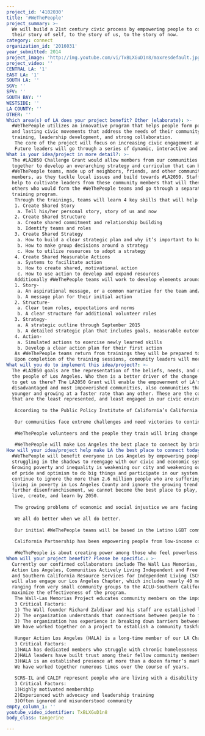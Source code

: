 ```yaml
---
project_id: '4102030'
title: '#WeThePeople'
project_summary: >-
  We will build a 21st century civic process by empowering people to connect
  their story of self, to the story of us, to the story of now.
category: connect
organization_id: '2016031'
year_submitted: 2014
project_image: 'http://img.youtube.com/vi/TxBLXGuD1n8/maxresdefault.jpg'
project_video: ''
CENTRAL LA: '1'
EAST LA: '1'
SOUTH LA: ''
SGV: ''
SFV: ''
SOUTH BAY: ''
WESTSIDE: ''
LA COUNTY: ''
OTHER: ''
Which area(s) of LA does your project benefit? Other (elaborate): >-
  #WeThePeople utilizes an innovative program that helps people form powerful
  and lasting civic movements that address the needs of their community through
  training, leadership development, and strong collaboration. 
   The core of the project will focus on increasing civic engagement among the County’s most disenfranchised, disadvantaged, & discriminated communities to empower them to interact with, and change their civic, business, and cultural systems and improve the policies and programs that most impact their lives.
   Future leaders will go through a series of dynamic, interactive and life changing trainings and receive support and resources they can use to engage their communities and form #WeThePeople teams to build towards our #LA2050.
What is your idea/project in more detail?: >-
  The #LA2050 Challenge Grant would allow members from our communities to work
  together to develop an overarching strategy and curriculum that can be used by
  #WeThePeople teams, made up of neighbors, friends, and other community
  members, as they tackle local issues and build towards #LA2050. Staff will
  help to cultivate leaders from these community members that will then recruit
  others who would form the #WeThePeople teams and go through a separate
  training program. 
   Through the trainings, teams will learn 4 key skills that will help them develop and carry out their community engagement strategies: 
   1. Create Shared Story
    a. Tell his/her personal story, story of us and now
   2. Create Shared Structure
    a. Create shared commitment and relationship building
    b. Identify teams and roles 
   3. Create Shared Strategy
    a. How to build a clear strategic plan and why it’s important to have one
    b. How to make group decisions around a strategy
    c. How to utilize resources to adopt a strategy
   4. Create Shared Measurable Actions
    a. Systems to facilitate action
    b. How to create shared, motivational action
    c. How to use action to develop and expand resources
   Additionally #WeThePeople teams will work to develop elements around each of the 4 key skills, including:
   1. Story-
    a. An aspirational message, or a common narrative for the team and/or campaign
    b. A message plan for their initial action
   2. Structure- 
    a. Clear team roles, expectations and norms
    b. A clear structure for additional volunteer roles
   3. Strategy-
    a. A strategic outline through September 2015
    b. A detailed strategic plan that includes goals, measurable outcomes, and activities
   4. Action-
    a. Simulated actions to exercise newly learned skills
    b. Develop a clear action plan for their first action
   As #WeThePeople teams return from trainings they will be prepared to implement their first action and motivate their communities to re-engage with their civic environment and demand that their voices be heard. 
   Upon completion of the training sessions, community leaders will meet regularly with their teams and each other to ensure progress and learning is continuous. A system of team reviews and strategy evaluations will be implemented that allows community leaders and teams to constantly address issues that arise and get the assistance and resources they need to successfully accomplish their goals of building a more connected LA2050
What will you do to implement this idea/project?: >-
  The #LA2050 goals are the representation of the beliefs, needs, and desires of
  the people of Los Angeles. Who then is a better driver of the change we need
  to get us there? The LA2050 Grant will enable the empowerment of LA's most
  disadvantaged and most impoverished communities, also communities that are
  younger and growing at a faster rate than any other. These are the communities
  that are the least represented, and least engaged in our civic environment.
   
   According to the Public Policy Institute of California’s California Poverty Measure, 26.9% of Los Angeles County residents are living in poverty and studies show that kids that grow up in poverty are more likely to live in poverty as an adult. If we don’t break this cycle of inequality and poverty now, Los Angeles cannot and will not be the best place to play, connect, live, create, and learn in 2050. We must break the cycle of poverty that is gripping our future NOW by empowering and inspiring those who are most disenfranchised and apathetic. 
   
   Our communities face extreme challenges and need victories to continue the momentum for greater systemic changes. The implementation of #WeThePeople will result in a network of new leaders who already understand from personal experience the challenges poverty presents to communities. They will be equipped with skills and will have opportunities to connect with others facing similar struggles. By strengthening their own leadership and a network of these communities, we will cultivate change makers and build greater civic awareness in our communities. 
   
   #WeThePeople volunteers and the people they train will bring change to our city and to our systems that have been slow to respond to the changing face of LA. Our Leaders and the #WeThePeople teams will create a self-replicating system of empowerment that will cut through the enormous apathy and disillusionment and will instead inspire communities to get involved, identify and solve problems that matter to them, and create an engine that will power LA to 2050. 
   
   #WeThePeople will make Los Angeles the best place to connect by bringing people from different paths of life that are all facing similar challenges together and empowering them with the tools and skills they need to make change.
How will your idea/project help make LA the best place to connect today? In LA2050?: >-
  #WeThePeople will benefit everyone in Los Angeles by empowering people who are
  struggling in the shadows to reengage with our civic and economic systems.
  Growing poverty and inequality is weakening our city and weakening our sense
  of pride and optimism to do big things and participate in our system. If we
  continue to ignore the more than 2.6 million people who are suffering by
  living in poverty in Los Angeles County and ignore the growing trend of
  further disenfranchisement, we cannot become the best place to play, connect,
  live, create, and learn by 2050.
   
   The growing problems of economic and social injustice we are facing reach beyond income levels, geographic boundaries, or racial lines. For many, it is easy to ignore the growing poverty crisis, but it doesn’t make the crisis less real. It doesn’t stop eroding our civic systems and threatening our future. The best way to build the momentum needed to tackle this problem is by building connections across demographics, both social and economic. This will create opportunities for new ideas to flourish and it will force everyone to confront the issues that are putting all of our hopes of a prosperous future at risk. 
   
   We all do better when we all do better. 
   
   Our initial #WeThePeople teams will be based in the Latino LGBT community, the Hunger and Homeless community, immigrants, and in communities of people who are living with a disability. The #WeThePeople teams will utilize the Story of Self, Us, and Now, to build connections between, and inspire our friends, neighbors, and the community of Los Angeles to build a movement for our LA2050.
   
   California Partnership has been empowering people from low-income communities for nearly a decade to engage with their civic environment. Our members are community based organizations representing people from low-income communities who seek progressive change and seek the strategic tools and partners to get it done. Through our collaborative, coalition based structure we have been able to build understanding across a diverse range of people from low-income communities and we are able to connect the diverse range of issues affecting them to a common struggle and create a movement. 
   
   #WeThePeople is about creating power among those who feel powerless. When people have the support, the information and the tools they need to engage they can turn an “I” into “We,” and “Me” into “Us.” This creates a more connected LA.
Whom will your project benefit? Please be specific.: >-
  Currently our confirmed collaborators include The Wall Las Memorias, Hunger
  Action Los Angeles, Communities Actively Living Independent and Free (CALIF)
  and Southern California Resource Services for Independent Living (SCRS-IL.) We
  will also engage our Los Angeles Chapter, which includes nearly 40 members
  ranging from very small community groups to the ACLU-Southern California, to
  maximize the effectiveness of the program. 
   The Wall-Las Memorias Project educates community members on the importance of HIV/AIDS, substance abuse prevention and community building in the LGBT community. 
   3 Critical Factors:
   1) The Wall founder Richard Zaldivar and his staff are established leaders in the community of some of the most impoverished and hardest to reach populations in LA
   2) The organization understands that connections between people to increase awareness and understanding are important catalysts for change. 
   3) The organization has experience in breaking down barriers between communities, and holding cultural events that help deepen our sense of community.
   We have worked together on a project to establish a community taskforce that meets with the Department of Health Services in Los Angeles County. The taskforce has trained community leaders to speak to government officials, to plan actions, and to speak and share stories with media and others. 
   
   Hunger Action Los Angeles (HALA) is a long-time member of our LA Chapter. HALA works to end hunger through advocacy and organizing and is confirmed for this project.
   3 Critical Factors:
   1)HALA has dedicated members who struggle with chronic homelessness and hunger. These dedicated core members have become leaders despite the great challenges they face. 
   2)HALA leaders have built trust among their fellow community members and they are highly aware of issues and policies that work and do not work. 
   3)HALA is an established presence at more than a dozen farmer’s markets where they operate a program called Market Match. This is an important access point to an expanded community and a great opportunity for a #WeThePeople team to work with. 
   We have worked together numerous times over the course of years. 
   
   SCRS-IL and CALIF represent people who are living with a disability and are longtime members of California Partnership and they are confirmed for this project.
   3 Critical Factors:
   1)Highly motivated membership
   2)Experienced with advocacy and leadership training
   3)Often ignored and misunderstood community
empty_column_1: ''
youtube_video_identifier: TxBLXGuD1n8
body_class: tangerine

---
```

